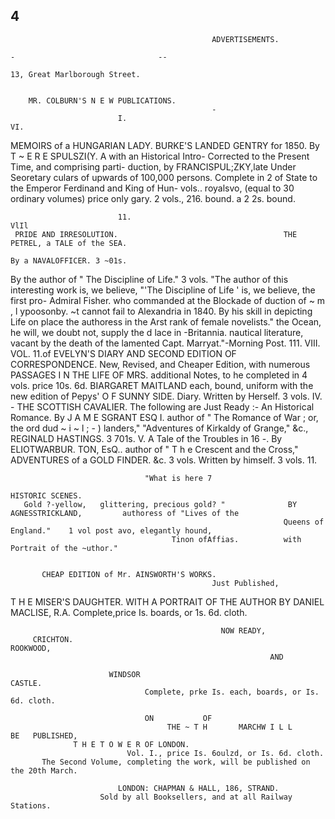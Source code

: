 4
-
                                                 ADVERTISEMENTS.
                                                                          -                                --
                                                                                        13, Great Marlborough Street.


        MR. COLBURN'S N E W PUBLICATIONS.
                                                 -
                            I.                                                              VI.
MEMOIRS of a HUNGARIAN LADY.                                     BURKE'S LANDED GENTRY for 1850.
  By T ~ E R E SPULSZI(Y.
                  A         with an Historical Intro-              Corrected to the Present Time, and comprising parti-
duction, by FRANCISPUL;ZKY,late Under Seoretary                  culars of upwards of 100,000 persons. Complete in 2
of State to the Emperor Ferdinand and King of Hun-               vols.. royalsvo, (equal to 30 ordinary volumes) price only
gary. 2 vols., 216. bound.                                       a 2 2s. bound.

                            11.                                                             VlIl
     PRIDE AND IRRESOLUTION.                                     THE PETREL, a TALE of the SEA.
                                                                             By a NAVALOFFICER. 3 ~01s.
  By the author of " The Discipline of Life." 3 vols.              "The author of this interesting work is, we believe,
  "'The Discipline of Life ' is, we believe, the first pro-      Admiral Fisher. who commanded at the Blockade of
duction of        ~ m , l ypoosonby. ~t cannot fail to           Alexandria in 1840. By his skill in depicting Life on
place the authoress in the Arst rank of female novelists."       the Ocean, he will, we doubt not, supply the d lace in
-Britannia.                                                      nautical literature, vacant by the death of the lamented
                                                                 Capt. Marryat."-Morning Post.
                            111.
                                                                                        VIII.
VOL. 11.of EVELYN'S DIARY AND                                                    SECOND EDITION OF
       CORRESPONDENCE.
  New, Revised, and Cheaper Edition, with numerous
                                                                 PASSAGES I N THE LIFE OF MRS.
additional Notes, to he completed in 4 vols. price 10s. 6d.          BIARGARET MAITLAND
each, bound, uniform with the new edition of Pepys'                                O F SUNNY SIDE.
Diary.
                                                                                Written by Herself. 3 vols.
                           IV.
                                                                                                                -
      THE SCOTTISH CAVALIER.                                                  The following are Just Ready :-
  An Historical Romance. By J A M E SGRANT ESQ                                               I.
author of " The Romance of War ; or, the ord dud ~ i ~ l ; - )
landers," "Adventures of Kirkaldy of Grange," &c.,                        REGINALD HASTINGS.
3 701s.
                            V.
                                                                   A Tale of the Troubles in 16    -.
                                                                                                   By ELIOTWARBUR.
                                                                 TON, EsQ.. author of " T h e Crescent and the Cross,"
ADVENTURES of a GOLD FINDER.                                     &c. 3 vols.
              Written by himself.      3 vols.
                                                                                            11.

                                  "What is here 7
                                                                              HISTORIC SCENES.
       Gold ?-yellow,   glittering, precious gold? "              BY AGNESSTRICKLAND,         authoress of "Lives of the
                                                                 Queens of England."    1 vol post avo, elegantly hound,
                                        Tinon ofAffias.          with Portrait of the ~uthor."


           CHEAP EDITION of Mr. AINSWORTH'S WORKS.
                                                 Just Published,
T H E MISER'S DAUGHTER.
            WITH A PORTRAIT OF THE AUTHOR BY DANIEL MACLISE, R.A.
                       Complete,price Is. boards, or 1s. 6d. cloth.


                                                   NOW READY,
         CRICHTON.                                                    ROOKWOOD,
                                                              AND

                          WINDSOR                                   CASTLE.
                                  Complete, prke Is. each, boards, or Is. 6d. cloth.

                                  ON           OF
                                       THE ~ T H       MARCHW I L L      BE   PUBLISHED,
                  T H E T O W E R OF LONDON.
                              Vol. I., price Is. 6oulzd, or Is. 6d. cloth.
           The Second Volume, completing the work, will be published on the 20th March.

                            LONDON: CHAPMAN & HALL, 186, STRAND.
                        Sold by all Booksellers, and at all Railway Stations.
